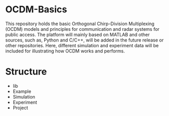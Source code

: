 
# OCDM-Basics

This repository holds the basic Orthogonal Chirp-Division Multiplexing (OCDM) models and principles for communication and radar systems for public access. The platform will mainly based on MATLAB and other sources, such as, Python and C/C++, will be added in the future release or other repositories. Here, different simulation and experiment data will be included for illustrating how OCDM works and performs.


# Structure

- lib
- Example
- Simulation
- Experiment
- Project



